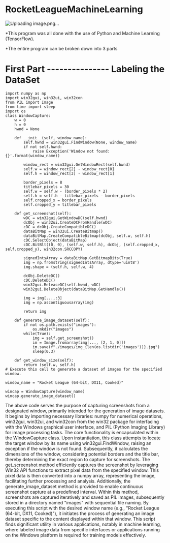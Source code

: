 # RocketLeagueMachineLearning
![Uploading image.png…]()

*This program was all done with the use of Python and Machine Learning (TensorFlow).

*The entire program can be broken down into 3 parts

# First Part --------------- Labeling the DataSet
```
import numpy as np
import win32gui, win32ui, win32con
from PIL import Image
from time import sleep
import os
class WindowCapture:
    w = 0
    h = 0
    hwnd = None

    def __init__(self, window_name):
        self.hwnd = win32gui.FindWindow(None, window_name)
        if not self.hwnd:
            raise Exception('Window not found: {}'.format(window_name))

        window_rect = win32gui.GetWindowRect(self.hwnd)
        self.w = window_rect[2] - window_rect[0]
        self.h = window_rect[3] - window_rect[1]

        border_pixels = 8
        titlebar_pixels = 30
        self.w = self.w - (border_pixels * 2)
        self.h = self.h - titlebar_pixels - border_pixels
        self.cropped_x = border_pixels
        self.cropped_y = titlebar_pixels

    def get_screenshot(self):
        wDC = win32gui.GetWindowDC(self.hwnd)
        dcObj = win32ui.CreateDCFromHandle(wDC)
        cDC = dcObj.CreateCompatibleDC()
        dataBitMap = win32ui.CreateBitmap()
        dataBitMap.CreateCompatibleBitmap(dcObj, self.w, self.h)
        cDC.SelectObject(dataBitMap)
        cDC.BitBlt((0, 0), (self.w, self.h), dcObj, (self.cropped_x, self.cropped_y), win32con.SRCCOPY)

        signedIntsArray = dataBitMap.GetBitmapBits(True)
        img = np.fromstring(signedIntsArray, dtype='uint8')
        img.shape = (self.h, self.w, 4)

        dcObj.DeleteDC()
        cDC.DeleteDC()
        win32gui.ReleaseDC(self.hwnd, wDC)
        win32gui.DeleteObject(dataBitMap.GetHandle())

        img = img[...,:3]
        img = np.ascontiguousarray(img) 
            
        return img

    def generate_image_dataset(self):
        if not os.path.exists("images"):
            os.mkdir("images")
        while(True):
            img = self.get_screenshot()
            im = Image.fromarray(img[..., [2, 1, 0]])
            im.save(f"./images/img_{len(os.listdir('images'))}.jpg")
            sleep(0.3)
    
    def get_window_size(self):
        return (self.w, self.h)
# Execute this cell to generate a dataset of images for the specified window.

window_name = "Rocket League (64-bit, DX11, Cooked)"

wincap = WindowCapture(window_name)
wincap.generate_image_dataset()
```
The above code serves the purpose of capturing screenshots from a designated window, primarily intended for the generation of image datasets. It begins by importing necessary libraries: numpy for numerical operations, win32gui, win32ui, and win32con from the win32 package for interfacing with the Windows graphical user interface, and PIL (Python Imaging Library) for image processing tasks. The core functionality is encapsulated within the WindowCapture class. Upon instantiation, this class attempts to locate the target window by its name using win32gui.FindWindow, raising an exception if the window is not found. Subsequently, it calculates the dimensions of the window, considering potential borders and the title bar, thereby determining the exact region to capture for screenshots. The get_screenshot method efficiently captures the screenshot by leveraging Win32 API functions to extract pixel data from the specified window. This pixel data is then converted into a numpy array, representing the image, facilitating further processing and analysis. Additionally, the generate_image_dataset method is provided to enable continuous screenshot capture at a predefined interval. Within this method, screenshots are captured iteratively and saved as PIL images, subsequently stored in a directory named "images" with sequential file naming. By executing this script with the desired window name (e.g., "Rocket League (64-bit, DX11, Cooked)"), it initiates the process of generating an image dataset specific to the content displayed within that window. This script finds significant utility in various applications, notably in machine learning, where labeled image data from specific interfaces or applications running on the Windows platform is required for training models effectively.

